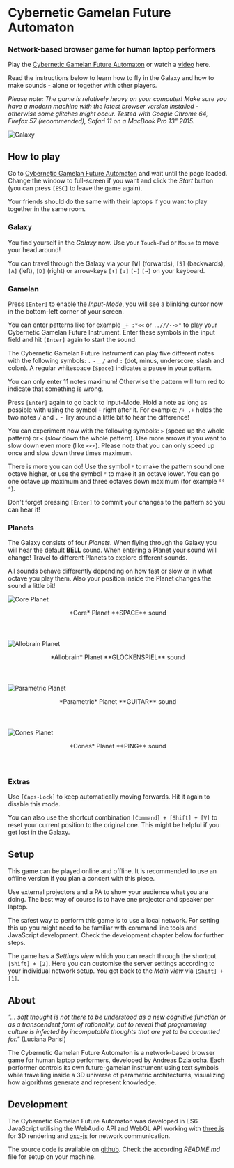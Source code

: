 # Cybernetic Gamelan Future Automaton

### Network-based browser game for human laptop performers

Play the [Cybernetic Gamelan Future Automaton](/play) or watch a [video](https://www.youtube.com/watch?v=qc2i82y4oS0) here.

Read the instructions below to learn how to fly in the Galaxy and how to make sounds - alone or together with other players.

*Please note: The game is relatively heavy on your computer! Make sure you have a modern machine with the latest browser version installed - otherwise some glitches might occur. Tested with Google Chrome 64, Firefox 57 (recommended), Safari 11 on a MacBook Pro 13" 2015.*

![Galaxy](/assets/images/galaxy.jpg)

## How to play

Go to [Cybernetic Gamelan Future Automaton](/play) and wait until the page loaded. Change the window to full-screen if you want and click the *Start* button (you can press `[ESC]` to leave the game again).

Your friends should do the same with their laptops if you want to play together in the same room.

### Galaxy

You find yourself in the *Galaxy* now. Use your `Touch-Pad` or `Mouse` to move your head around!

You can travel through the Galaxy via your `[W]` (forwards), `[S]` (backwards), `[A]` (left), `[D]` (right) or arrow-keys `[↑]` `[↓]` `[←]` `[→]` on your keyboard.

### Gamelan

Press `[Enter]` to enable the *Input-Mode*, you will see a blinking cursor now in the bottom-left corner of your screen.

You can enter patterns like for example `_+ :*<<` or `..///-->°` to play your Cybernetic Gamelan Future Instrument. Enter these symbols in the input field and hit `[Enter]` again to start the sound.

The Cybernetic Gamelan Future Instrument can play five different notes with the following symbols: `.` `-` `_` `/` and `:` (dot, minus, underscore, slash and colon). A regular whitespace `[Space]` indicates a pause in your pattern.

You can only enter 11 notes maximum! Otherwise the pattern will turn red to indicate that something is wrong.

Press `[Enter]` again to go back to Input-Mode. Hold a note as long as possible with using the symbol `+` right after it. For example: `/+ .+` holds the two notes `/` and `.` - Try around a little bit to hear the difference!

You can experiment now with the following symbols: `>` (speed up the whole pattern) or `<` (slow down the whole pattern). Use more arrows if you want to slow down even more (like `<<<`). Please note that you can only speed up once and slow down three times maximum.

There is more you can do! Use the symbol `*` to make the pattern sound one octave higher, or use the symbol `°` to make it an octave lower. You can go one octave up maximum and three octaves down maximum (for example `°°°`).

Don't forget pressing `[Enter]` to commit your changes to the pattern so you can hear it!

### Planets

The Galaxy consists of four *Planets*. When flying through the Galaxy you will hear the default **BELL** sound. When entering a Planet your sound will change! Travel to different Planets to explore different sounds.

All sounds behave differently depending on how fast or slow or in what octave you play them. Also your position inside the Planet changes the sound a little bit!

![Core Planet](/assets/images/planet-core.jpg)

<p style="text-align: center; padding-bottom: 40px;">
  *Core* Planet **SPACE** sound
</p>

![Allobrain Planet](/assets/images/planet-allobrain.jpg)

<p style="text-align: center; padding-bottom: 40px;">
  *Allobrain* Planet **GLOCKENSPIEL** sound
</p>

![Parametric Planet](/assets/images/planet-parametric.jpg)

<p style="text-align: center; padding-bottom: 40px;">
  *Parametric* Planet **GUITAR** sound
</p>

![Cones Planet](/assets/images/planet-cones.jpg)

<p style="text-align: center; padding-bottom: 40px;">
  *Cones* Planet **PING** sound
</p>

### Extras

Use `[Caps-Lock]` to keep automatically moving forwards. Hit it again to disable this mode.

You can also use the shortcut combination `[Command] + [Shift] + [V]` to reset your current position to the original one. This might be helpful if you get lost in the Galaxy.

## Setup

This game can be played online and offline. It is recommended to use an offline version if you plan a concert with this piece.

Use external projectors and a PA to show your audience what you are doing. The best way of course is to have one projector and speaker per laptop.

The safest way to perform this game is to use a local network. For setting this up you might need to be familiar with command line tools and JavaScript development. Check the development chapter below for further steps.

The game has a *Settings view* which you can reach through the shortcut `[Shift] + [2]`. Here you can customise the server settings according to your individual network setup. You get back to the *Main view* via `[Shift] + [1]`.

## About

*"... soft thought is not there to be understood as a new cognitive function or as a transcendent form of rationality, but to reveal that programming culture is infected by incomputable thoughts that are yet to be accounted for."* (Luciana Parisi)

The Cybernetic Gamelan Future Automaton is a network-based browser game for human laptop performers, developed by [Andreas Dzialocha](https://andreasdzialocha.com). Each performer controls its own future-gamelan instrument using text symbols while travelling inside a 3D universe of parametric architectures, visualizing how algorithms generate and represent knowledge.

## Development

The Cybernetic Gamelan Future Automaton was developed in ES6 JavaScript utilising the WebAudio API and WebGL API working with [three.js](https://threejs.org) for 3D rendering and [osc-js](https://github.com/adzialocha/osc-js) for network communication.

The source code is available on [github](https://github.com/adzialocha/cybernetic-gamelan-future-automaton). Check the according *README.md* file for setup on your machine.
